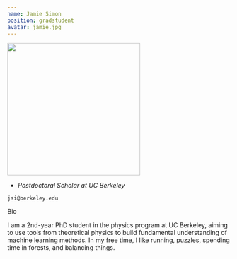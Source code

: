 ```yaml
---
name: Jamie Simon
position: gradstudent
avatar: jamie.jpg
---
```


<img width="300" src="{{site.baseurl}}/images/people/{{page.avatar}}" data-action="zoom">

- _Postdoctoral Scholar at UC Berkeley_<br>

<i class="fa fa-envelope-o"></i> `jsi@berkeley.edu`

Bio

I am a 2nd-year PhD student in the physics program at UC Berkeley, aiming to use tools from theoretical physics to build fundamental understanding of machine learning methods.  In my free time, I like running, puzzles, spending time in forests, and balancing things.
